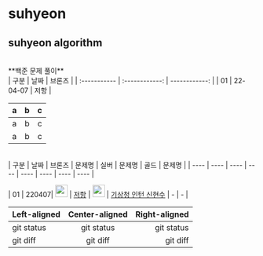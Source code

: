 # suhyeon
## suhyeon algorithm
<br>
**백준 문제 풀이**
<br>
| 구분 | 날짜 | 브론즈 | 
| :----------- | :------------: | ------------: | 
| 01 | 22-04-07 | 저항 | 

| a | b | c | 
| :----------- | :------------: | ------------: | 
| a | b | c | 
| a | b | c | 

<br>
| 구분 | 날짜 | 브론즈 | 문제명 | 실버 | 문제명 | 골드 | 문제명 |
| ---- | ---- | ---- | ---- | ---- | ---- | ---- | ---- |


| 01 | 220407| <img height="25px" width="25px" src="https://static.solved.ac/tier_small/4.svg"/> | [저항](https://github.com/algorithmofthelegends/suhyeon/blob/main/1_220407/bronze.cpp) | <img height="25px" width="25px" src="https://static.solved.ac/tier_small/6.svg"/> | [기상청 인턴 신현수](https://github.com/algorithmofthelegends/suhyeon/blob/main/1_220407/silver.cpp) | - | - |

| Left-aligned | Center-aligned | Right-aligned | 
| :----------- | :------------: | ------------: | 
| git status | git status | git status | 
| git diff | git diff | git diff |

